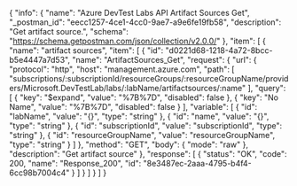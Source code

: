 {
  "info": {
    "name": "Azure DevTest Labs API Artifact Sources Get",
    "_postman_id": "eecc1257-4ce1-4cc0-9ae7-a9e6fe19fb58",
    "description": "Get artifact source.",
    "schema": "https://schema.getpostman.com/json/collection/v2.0.0/"
  },
  "item": [
    {
      "name": "artifact sources",
      "item": [
        {
          "id": "d0221d68-1218-4a72-8bcc-b5e4447a7d53",
          "name": "ArtifactSources_Get",
          "request": {
            "url": {
              "protocol": "http",
              "host": "management.azure.com",
              "path": [
                "subscriptions/:subscriptionId/resourceGroups/:resourceGroupName/providers/Microsoft.DevTestLab/labs/:labName/artifactsources/:name"
              ],
              "query": [
                {
                  "key": "$expand",
                  "value": "%7B%7D",
                  "disabled": false
                },
                {
                  "key": "No Name",
                  "value": "%7B%7D",
                  "disabled": false
                }
              ],
              "variable": [
                {
                  "id": "labName",
                  "value": "{}",
                  "type": "string"
                },
                {
                  "id": "name",
                  "value": "{}",
                  "type": "string"
                },
                {
                  "id": "subscriptionId",
                  "value": "subscriptionId",
                  "type": "string"
                },
                {
                  "id": "resourceGroupName",
                  "value": "resourceGroupName",
                  "type": "string"
                }
              ]
            },
            "method": "GET",
            "body": {
              "mode": "raw"
            },
            "description": "Get artifact source"
          },
          "response": [
            {
              "status": "OK",
              "code": 200,
              "name": "Response_200",
              "id": "8e3487ec-2aaa-4795-b4f4-6cc98b7004c4"
            }
          ]
        }
      ]
    }
  ]
}